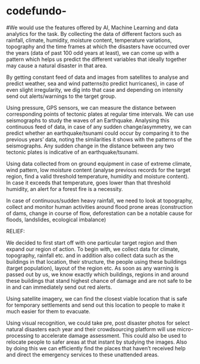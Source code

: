 # codefundo-
#We would use the features offered by AI, Machine Learning and data analytics for the task. By collecting the data of different factors such as rainfall, climate, humidity, moisture content, temperature variations, topography and the time frames at which the disasters have occurred over the years (data of past 100 odd years at least), we can come up with a pattern which helps us predict the different variables that ideally together may cause a natural disaster in that area.

By getting constant feed of data and images from satellites to analyse and predict weather, sea and wind patterns(to predict hurricanes), in case of even slight irregularity, we dig into that case and depending on intensity send out alerts/warnings to the target group.

 

Using pressure, GPS sensors, we can measure the distance between corresponding points of tectonic plates at regular time intervals. We can use seismographs to study the waves of an Earthquake. Analysing this continuous feed of data, in case of any sudden change/asymmetry, we can predict whether an earthquake/tsunami could occur by comparing it to the previous years’ data, noting the similarities it shows with the patterns of the seismographs. Any sudden change in the distance between any two tectonic plates is indicative of an earthquake/tsunami.

 

Using data collected from on ground equipment in case of extreme climate, wind pattern, low moisture content (analyse previous records for the target region, find a valid threshold temperature, humidity and moisture content). In case it exceeds that temperature, goes lower than that threshold humidity, an alert for a forest fire is a necessity.

 

In case of continuous/sudden heavy rainfall, we need to look at topography, collect and monitor human activities around flood prone areas (construction of dams, change in course of flow, deforestation can be a notable cause for floods, landslides, ecological imbalance)

 

RELIEF:

We decided to first start off with one particular target region and then expand our region of action. To begin with, we collect data for climate, topography, rainfall etc. and in addition also collect data such as the buildings in that location, their structure, the people using these buildings (target population), layout of the region etc. As soon as any warning is passed out by us, we know exactly which buildings, regions in and around these buildings that stand highest chance of damage and are not safe to be in and can immediately send out red alerts.

Using satellite imagery, we can find the closest viable location that is safe for temporary settlements and send out this location to people to make it much easier for them to evacuate.


Using visual recognition, we could take pre, post disaster photos for select natural disasters each year and their crowdsourcing platform will use micro-processing to accelerate damage assessment. This could also be used to relocate people to safer areas at that instant by studying the images. Also by doing this we can efficiently find the places that haven’t received help and direct the emergency services to these unattended areas.
